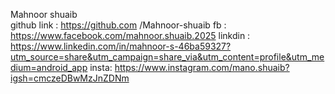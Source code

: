 Mahnoor shuaib  
github link : https://github.com /Mahnoor-shuaib 
fb : https://www.facebook.com/mahnoor.shuaib.2025
linkdin : https://www.linkedin.com/in/mahnoor-s-46ba59327?utm_source=share&utm_campaign=share_via&utm_content=profile&utm_medium=android_app
insta: https://www.instagram.com/mano.shuaib?igsh=cmczeDBwMzJnZDNm
